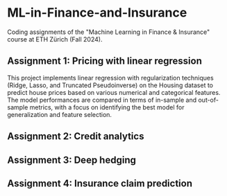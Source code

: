 # ML-in-Finance-and-Insurance

Coding assignments of the "Machine Learning in Finance & Insurance" course at ETH Zürich (Fall 2024).

## Assignment 1: Pricing with linear regression

This project implements linear regression with regularization techniques (Ridge, Lasso, and Truncated Pseudoinverse) on the Housing dataset to predict house prices based on various numerical and categorical features. The model performances are compared in terms of in-sample and out-of-sample metrics, with a focus on identifying the best model for generalization and feature selection.

## Assignment 2: Credit analytics

## Assignment 3: Deep hedging

## Assignment 4: Insurance claim prediction
